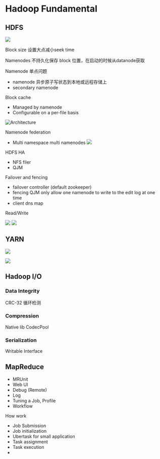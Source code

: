 # Hadoop Fundamental

## HDFS

![](https://hadoop.apache.org/docs/r1.2.1/images/hdfsarchitecture.gif)

Block size 设置大点减小seek time

Namenodes 不持久化保存 block 位置，在启动的时候从datanode获取

Namenode 单点问题
- namenode 异步原子写状态到本地或远程存储上
- secondary namenode

Block cache
- Managed by namenode
- Configurable on a per-file basis

![Architecture](https://hadoop.apache.org/docs/r2.4.1/hadoop-project-dist/hadoop-hdfs/images/caching.png)

Namenode federation
- Multi namespace multi namenodes
![](https://hadoop.apache.org/docs/current/hadoop-project-dist/hadoop-hdfs/images/federation.gif)

HDFS HA
- NFS filer
- QJM

Failover and fencing
- failover controller (default zookeeper)
- fencing QJM only allow one namenode to write to the edit log at one time
- client dns map

Read/Write

![](http://ww3.sinaimg.cn/large/7cc66542jw1f0f2kxusx9j20sj0hvgp3.jpg)
![](http://ww4.sinaimg.cn/large/7cc66542jw1f0f2k6mp4hj20sh0jradz.jpg)

## YARN
![](http://ww1.sinaimg.cn/large/7cc66542jw1f0f82u71fvj20sl0b0gn6.jpg)

![](http://ww2.sinaimg.cn/large/7cc66542jw1f0f85nau2xj20k50jbq5k.jpg)

## Hadoop I/O

### Data Integrity
CRC-32 循环检测

### Compression
Native lib
CodecPool

### Serialization
Writable Interface


## MapReduce
- MRUnit
- Web UI
- Debug (Remote)
- Log
- Tuning a Job, Profile
- Workflow

How work
- Job Submission
- Job initialization
- Ubertask for small application
- Task assignment
- Task execution
- 